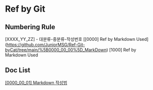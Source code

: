 # Ref by Git

## Numbering Rule
[XXXX_YY_ZZ] - 대분류-중분류-작성번호
[[0000] Ref by Markdown Used] (https://github.com/JuniorMSG/Ref-Git-byCat/tree/main/%5B0000_00_00%5D_MarkDown) 
[1000] Ref by Markdown Used 

## Doc List
[[0000_00_01] Markdown 작성법](https://github.com/JuniorMSG/Ref-Git-byCat/blob/main/%5B0000_00_00%5D_MarkDown/%5B0000_00_01%5D_MarkDown.md)


